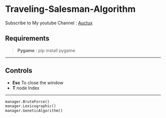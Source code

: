 # Traveling-Salesman-Algorithm
 Subscribe to My youtube Channel : [Auctux](https://www.youtube.com/c/Auctux)

## Requirements
> **Pygame** : pip install pygame

---
## Controls
- **Esc**   To close the window
- **T**     node Index
---
```python:main.py
manager.BruteForce()
manager.Lexicographic()
manager.GeneticAlgorithm()

```
